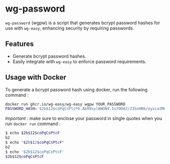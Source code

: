 # wg-password

`wg-password` (wgpw) is a script that generates bcrypt password hashes for use with `wg-easy`, enhancing security by requiring passwords.

## Features

- Generate bcrypt password hashes.
- Easily integrate with `wg-easy` to enforce password requirements.

## Usage with Docker

To generate a bcrypt password hash using docker, run the following command :

```sh
docker run ghcr.io/wg-easy/wg-easy wgpw YOUR_PASSWORD
PASSWORD_HASH='$2b$12$coPqCsPtcFO.Ab99xylBNOW4.Iu7OOA2/ZIboHN6/oyxca3MWo7fW' // litteraly YOUR_PASSWORD
```

*Important* : make sure to enclose your password in single quotes when you run `docker run` command :

```bash
$ echo $2b$12$coPqCsPtcF
b2
$ echo "$2b$12$coPqCsPtcF"
b2
$ echo '$2b$12$coPqCsPtcF'
$2b$12$coPqCsPtcF
```